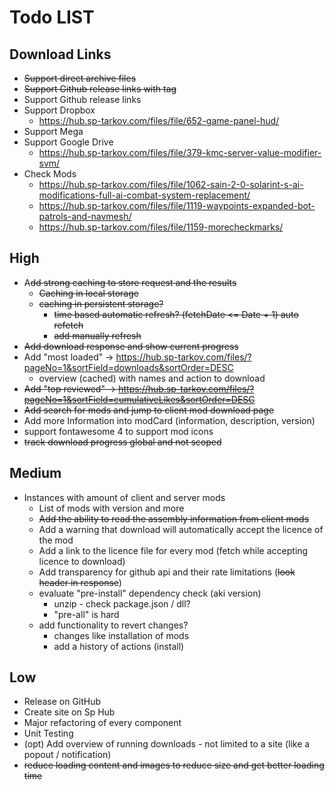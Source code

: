 # Todo LIST

## Download Links
- ~~Support direct archive files~~
- ~~Support Github release links with tag~~
- Support Github release links
- Support Dropbox
  - https://hub.sp-tarkov.com/files/file/652-game-panel-hud/
- Support Mega
- Support Google Drive
  - https://hub.sp-tarkov.com/files/file/379-kmc-server-value-modifier-svm/
- Check Mods
  - https://hub.sp-tarkov.com/files/file/1062-sain-2-0-solarint-s-ai-modifications-full-ai-combat-system-replacement/
  - https://hub.sp-tarkov.com/files/file/1119-waypoints-expanded-bot-patrols-and-navmesh/
  - https://hub.sp-tarkov.com/files/file/1159-morecheckmarks/

## High
- A~~dd strong caching to store request and the results~~
  - ~~Caching in local storage~~
  - ~~caching in persistent storage?~~
    - ~~time based automatic refresh? (fetchDate <= Date + 1) auto refetch~~
    - ~~add manually refresh~~
- ~~Add download response and show current progress~~
- Add "most loaded" -> https://hub.sp-tarkov.com/files/?pageNo=1&sortField=downloads&sortOrder=DESC
  - overview (cached) with names and action to download
- ~~Add "top reviewed" -> https://hub.sp-tarkov.com/files/?pageNo=1&sortField=cumulativeLikes&sortOrder=DESC~~
- ~~Add search for mods and jump to client mod download page~~
- Add more Information into modCard (information, description, version)
- support fontawesome 4 to support mod icons
- ~~track download progress global and not scoped~~

## Medium
- Instances with amount of client and server mods
  - List of mods with version and more
  - ~~Add the ability to read the assembly information from client mods~~
  - Add a warning that download will automatically accept the licence of the mod
  - Add a link to the licence file for every mod (fetch while accepting licence to download)
  - Add transparency for github api and their rate limitations (~~look header in response~~)
  - evaluate "pre-install" dependency check (aki version)
    - unzip - check package.json / dll?
    - "pre-all" is hard
  - add functionality to revert changes?
    - changes like installation of mods
    - add a history of actions (install)


## Low
- Release on GitHub
- Create site on Sp Hub
- Major refactoring of every component
- Unit Testing
- (opt) Add overview of running downloads - not limited to a site (like a popout / notification)
- ~~reduce loading content and images to reduce size and get better loading time~~








